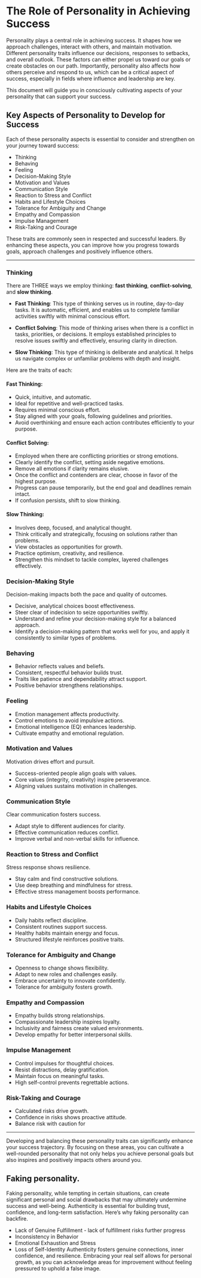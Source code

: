 # The Role of Personality in Achieving Success

Personality plays a central role in achieving success. It shapes how we approach challenges, interact with others, and maintain motivation. Different personality traits influence our decisions, responses to setbacks, and overall outlook. These factors can either propel us toward our goals or create obstacles on our path. 
Importantly, personality also affects how others perceive and respond to us, which can be a critical aspect of success, especially in fields where influence and leadership are key.

This document will guide you in consciously cultivating aspects of your personality that can support your success.

## Key Aspects of Personality to Develop for Success

Each of these personality aspects is essential to consider and strengthen on your journey toward success:

* Thinking
* Behaving
* Feeling
* Decision-Making Style
* Motivation and Values
* Communication Style
* Reaction to Stress and Conflict
* Habits and Lifestyle Choices
* Tolerance for Ambiguity and Change
* Empathy and Compassion
* Impulse Management
* Risk-Taking and Courage

These traits are commonly seen in respected and successful leaders. By enhancing these aspects, you can improve how you progress towards goals, approach challenges and positively influence others.

---

### Thinking

There are THREE ways we employ thinking: **fast thinking**, **conflict-solving**, and **slow thinking**.

- **Fast Thinking**: This type of thinking serves us in routine, day-to-day tasks. It is automatic, efficient, and enables us to complete familiar activities swiftly with minimal conscious effort.

- **Conflict Solving**: This mode of thinking arises when there is a conflict in tasks, priorities, or decisions. It employs established principles to resolve issues swiftly and effectively, ensuring clarity in direction.

- **Slow Thinking**: This type of thinking is deliberate and analytical. It helps us navigate complex or unfamiliar problems with depth and insight.

Here are the traits of each:

#### Fast Thinking:
- Quick, intuitive, and automatic.
- Ideal for repetitive and well-practiced tasks.
- Requires minimal conscious effort.
- Stay aligned with your goals, following guidelines and priorities.
- Avoid overthinking and ensure each action contributes efficiently to your purpose.

#### Conflict Solving:
- Employed when there are conflicting priorities or strong emotions.
- Clearly identify the conflict, setting aside negative emotions.
- Remove all emotions if clarity remains elusive.
- Once the conflict and contenders are clear, choose in favor of the highest purpose.
- Progress can pause temporarily, but the end goal and deadlines remain intact.
- If confusion persists, shift to slow thinking.

#### Slow Thinking:
- Involves deep, focused, and analytical thought.
- Think critically and strategically, focusing on solutions rather than problems.
- View obstacles as opportunities for growth.
- Practice optimism, creativity, and resilience.
- Strengthen this mindset to tackle complex, layered challenges effectively.


### Decision-Making Style

Decision-making impacts both the pace and quality of outcomes.
- Decisive, analytical choices boost effectiveness.
- Steer clear of indecision to seize opportunities swiftly.
- Understand and refine your decision-making style for a balanced approach.
- Identify a decision-making pattern that works well for you, and apply it consistently to similar types of problems.


### Behaving

- Behavior reflects values and beliefs.
- Consistent, respectful behavior builds trust.
- Traits like patience and dependability attract support.
- Positive behavior strengthens relationships.

### Feeling

- Emotion management affects productivity.
- Control emotions to avoid impulsive actions.
- Emotional intelligence (EQ) enhances leadership.
- Cultivate empathy and emotional regulation.

### Motivation and Values

Motivation drives effort and pursuit.
- Success-oriented people align goals with values.
- Core values (integrity, creativity) inspire perseverance.
- Aligning values sustains motivation in challenges.

### Communication Style

Clear communication fosters success.
- Adapt style to different audiences for clarity.
- Effective communication reduces conflict.
- Improve verbal and non-verbal skills for influence.

### Reaction to Stress and Conflict

Stress response shows resilience.
- Stay calm and find constructive solutions.
- Use deep breathing and mindfulness for stress.
- Effective stress management boosts performance.

### Habits and Lifestyle Choices

- Daily habits reflect discipline.
- Consistent routines support success.
- Healthy habits maintain energy and focus.
- Structured lifestyle reinforces positive traits.

### Tolerance for Ambiguity and Change

- Openness to change shows flexibility.
- Adapt to new roles and challenges easily.
- Embrace uncertainty to innovate confidently.
- Tolerance for ambiguity fosters growth.

### Empathy and Compassion

- Empathy builds strong relationships.
- Compassionate leadership inspires loyalty.
- Inclusivity and fairness create valued environments.
- Develop empathy for better interpersonal skills.

### Impulse Management

- Control impulses for thoughtful choices.
- Resist distractions, delay gratification.
- Maintain focus on meaningful tasks.
- High self-control prevents regrettable actions.

### Risk-Taking and Courage

- Calculated risks drive growth.
- Confidence in risks shows proactive attitude.
- Balance risk with caution for
---

Developing and balancing these personality traits can significantly enhance your success trajectory. By focusing on these areas, you can cultivate a well-rounded personality that not only helps you achieve personal goals but also inspires and positively impacts others around you.

## Faking personality.
Faking personality, while tempting in certain situations, can create significant personal and social drawbacks that may ultimately undermine success and well-being. Authenticity is essential for building trust, confidence, and long-term satisfaction. Here’s why faking personality can backfire.
* Lack of Genuine Fulfillment - lack of fulfillment risks further progress 
* Inconsistency in Behavior
* Emotional Exhaustion and Stress
* Loss of Self-Identity
Authenticity fosters genuine connections, inner confidence, and resilience. Embracing your real self allows for personal growth, as you can acknowledge areas for improvement without feeling pressured to uphold a false image.

